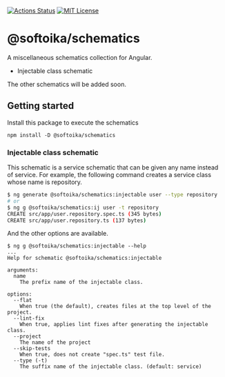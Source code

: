 [![Actions Status](https://github.com/softoika/schematics/workflows/Node%20CI/badge.svg)](https://github.com/softoika/schematics/actions?query=workflow%3A%22Node+CI%22)
[![MIT License](http://img.shields.io/badge/license-MIT-blue.svg?style=flat)](LICENSE)

# @softoika/schematics

A miscellaneous schematics collection for Angular.

- Injectable class schematic

The other schematics will be added soon.

## Getting started

Install this package to execute the schematics

```
npm install -D @softoika/schematics
```

### Injectable class schematic

This schematic is a service schematic that can be given any name instead of service.
For example, the following command creates a service class whose name is repository.

```bash
$ ng generate @softoika/schematics:injectable user --type repository
# or
$ ng g @softoika/schematics:ij user -t repository
CREATE src/app/user.repository.spec.ts (345 bytes)
CREATE src/app/user.repository.ts (137 bytes)
```

And the other options are available.
```
$ ng g @softoika/schematics:injectable --help
...
Help for schematic @softoika/schematics:injectable

arguments:
  name
    The prefix name of the injectable class.

options:
  --flat
    When true (the default), creates files at the top level of the project.
  --lint-fix
    When true, applies lint fixes after generating the injectable class.
  --project
    The name of the project
  --skip-tests
    When true, does not create "spec.ts" test file.
  --type (-t)
    The suffix name of the injectable class. (default: service)
```
